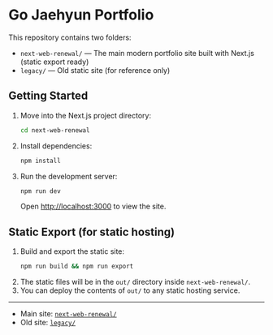 # Go Jaehyun Portfolio

This repository contains two folders:

- `next-web-renewal/` — The main modern portfolio site built with Next.js (static export ready)
- `legacy/` — Old static site (for reference only)

## Getting Started

1. Move into the Next.js project directory:
   ```sh
   cd next-web-renewal
   ```
2. Install dependencies:
   ```sh
   npm install
   ```
3. Run the development server:
   ```sh
   npm run dev
   ```
   Open [http://localhost:3000](http://localhost:3000) to view the site.

## Static Export (for static hosting)

1. Build and export the static site:
   ```sh
   npm run build && npm run export
   ```
2. The static files will be in the `out/` directory inside `next-web-renewal/`.
3. You can deploy the contents of `out/` to any static hosting service.

---

- Main site: [`next-web-renewal/`](./next-web-renewal)
- Old site: [`legacy/`](./legacy) 